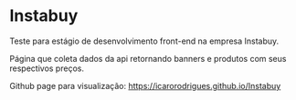 # Instabuy

Teste para estágio de desenvolvimento front-end na empresa Instabuy.

Página que coleta dados da api retornando banners e produtos com seus respectivos preços.

Github page para visualização: https://icarorodrigues.github.io/Instabuy
